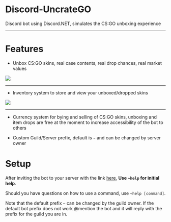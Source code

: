 # Discord-UncrateGO
Discord bot using Discord.NET, simulates the CS:GO unboxing experience 

***

# Features


* Unbox CS:GO skins, real case contents, real drop chances, real market values

![](http://i.imgur.com/AvlC6K6.gif)

***

* Inventory system to store and view your unboxed/dropped skins

![](http://i.imgur.com/KTzF839.gif)

***

* Currency system for bying and selling of CS:GO skins, unboxing and item drops are free at the moment to increase accessibility of the bot to others

* Custom Guild/Server prefix, default is `~` and can be changed by server owner

# Setup

After inviting the bot to your server with the link [here](https://discordapp.com/api/oauth2/authorize?client_id=523282498265022479&permissions=337984&scope=bot), **Use `~help` for initial help**. 

Should you have questions on how to use a command, use `~help [command]`. 

Note that the default prefix `~` can be changed by the guild owner. If the default bot prefix does not work @mention the bot and it will reply with the prefix for the guild you are in.
